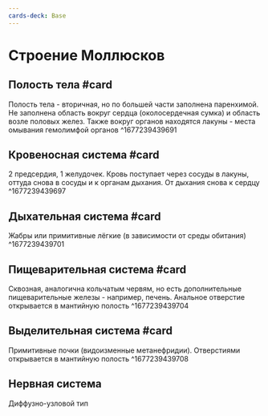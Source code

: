 ```yaml
---
cards-deck: Base
---
```


# Строение Моллюсков

## Полость тела #card 
Полость тела - вторичная, но по большей части заполнена паренхимой. Не заполнена область вокруг сердца (околосердечная сумка) и область возле половых желез. Также вокруг органов находятся лакуны - места омывания гемолимфой органов
^1677239439691

## Кровеносная система #card 
2 предсердия, 1 желудочек. Кровь поступает через сосуды в лакуны, оттуда снова в сосуды и к органам дыхания. От дыхания снова к сердцу
^1677239439697

## Дыхательная система #card 
Жабры или примитивные лёгкие (в зависимости от среды обитания)
^1677239439701

## Пищеварительная система #card 
Сквозная, аналогична кольчатым червям, но есть дополнительные пищеварительные железы - например, печень. Анальное отверстие открывается в мантийную полость
^1677239439704

## Выделительная система #card
Примитивные почки (видоизменные метанефридии). Отверстиями открывается в мантийную полость
^1677239439708

## Нервная система 
Диффузно-узловой тип